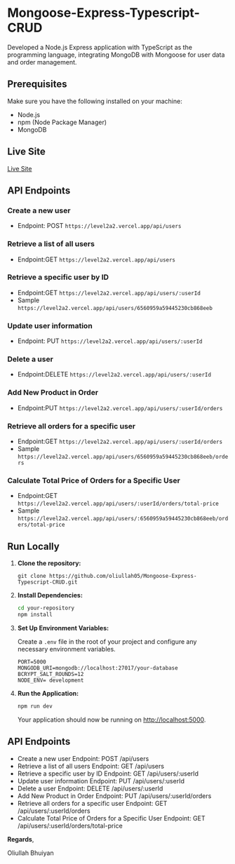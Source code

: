# Mongoose-Express-Typescript-CRUD

Developed a Node.js Express application with TypeScript as the programming language, integrating MongoDB with Mongoose for user data and order management.

## Prerequisites

Make sure you have the following installed on your machine:

- Node.js
- npm (Node Package Manager)
- MongoDB

## Live Site

[Live Site](https://level2a2.vercel.app/)

## API Endpoints

### Create a new user
- Endpoint: POST  ```https://level2a2.vercel.app/api/users```

### Retrieve a list of all users
- Endpoint:GET  `https://level2a2.vercel.app/api/users`

### Retrieve a specific user by ID
- Endpoint:GET  `https://level2a2.vercel.app/api/users/:userId`
- Sample  `https://level2a2.vercel.app/api/users/6560959a59445230cb868eeb`

### Update user information
- Endpoint: PUT  `https://level2a2.vercel.app/api/users/:userId`

### Delete a user
- Endpoint:DELETE  `https://level2a2.vercel.app/api/users/:userId`

### Add New Product in Order
- Endpoint:PUT  `https://level2a2.vercel.app/api/users/:userId/orders`

### Retrieve all orders for a specific user
- Endpoint:GET  `https://level2a2.vercel.app/api/users/:userId/orders`
- Sample  `https://level2a2.vercel.app/api/users/6560959a59445230cb868eeb/orders`

### Calculate Total Price of Orders for a Specific User
- Endpoint:GET  `https://level2a2.vercel.app/api/users/:userId/orders/total-price`
- Sample  `https://level2a2.vercel.app/api/users/:6560959a59445230cb868eeb/orders/total-price`












## Run Locally 

1. **Clone the repository:**

   ```
   git clone https://github.com/oliullah05/Mongoose-Express-Typescript-CRUD.git
   ```

2. **Install Dependencies:**

   ```bash
   cd your-repository
   npm install
   ```

3. **Set Up Environment Variables:**

   Create a `.env` file in the root of your project and configure any necessary environment variables.

   ```env
   PORT=5000
   MONGODB_URI=mongodb://localhost:27017/your-database
   BCRYPT_SALT_ROUNDS=12
   NODE_ENV= development
   ```

4. **Run the Application:**

   ```bash
   npm run dev
   ```

   Your application should now be running on [http://localhost:5000](http://localhost:5000).

## API Endpoints

- Create a new user Endpoint: POST /api/users
- Retrieve a list of all users Endpoint: GET /api/users
- Retrieve a specific user by ID Endpoint: GET /api/users/:userId
- Update user information Endpoint: PUT /api/users/:userId
- Delete a user Endpoint: DELETE /api/users/:userId
- Add New Product in Order Endpoint: PUT /api/users/:userId/orders
- Retrieve all orders for a specific user Endpoint: GET /api/users/:userId/orders
- Calculate Total Price of Orders for a Specific User Endpoint: GET /api/users/:userId/orders/total-price

**Regards**,

Oliullah Bhuiyan

